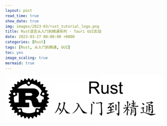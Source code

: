 ```yaml
---
layout: post
read_time: true
show_date: true
img: images/2023-03/rust_tutorial_logo.png
title: Rust语言从入门到精通系列 - Tauri GUI实战 
date: 2023-03-27 00:00:00 +0800
categories: [Rust]
tags: [Rust, 从入门到精通, GUI]
toc: yes
image_scaling: true
mermaid: true
---
```


![](/images/2023-03/rust_tutorial_logo.png)




